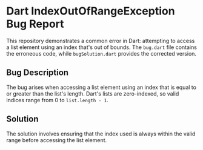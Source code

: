 # Dart IndexOutOfRangeException Bug Report

This repository demonstrates a common error in Dart: attempting to access a list element using an index that's out of bounds. The `bug.dart` file contains the erroneous code, while `bugSolution.dart` provides the corrected version.

## Bug Description

The bug arises when accessing a list element using an index that is equal to or greater than the list's length.  Dart's lists are zero-indexed, so valid indices range from 0 to `list.length - 1`.

## Solution

The solution involves ensuring that the index used is always within the valid range before accessing the list element.